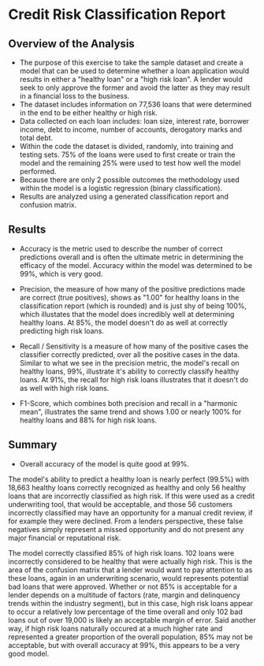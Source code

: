 # Credit Risk Classification Report

## Overview of the Analysis

* The purpose of this exercise to take the sample dataset and create a model that can be used to determine whether a loan application would results in either a "healthy loan" or a "high risk loan". A lender would seek to only approve the former and avoid the latter as they may result in a financial loss to the business. 
* The dataset includes information on 77,536 loans that were determined in the end to be either healthy or high risk.
* Data collected on each loan includes: loan size, interest rate, borrower income, debt to income, number of accounts, derogatory marks and total debt.
* Within the code the dataset is divided, randomly, into training and testing sets. 75% of the loans were used to first create or train the model and the remaining 25% were used to test how well the model performed.
* Because there are only 2 possible outcomes the methodology used within the model is a logistic regression (binary classification).
* Results are analyzed using a generated classification report and confusion matrix.

## Results


* Accuracy is the metric used to describe the number of correct predictions overall and is often the ultimate metric in determining the efficacy of the model. Accuracy within the model was determined to be 99%, which is very good.

* Precision, the measure of how many of the positive predictions made are correct (true positives), shows as "1.00" for healthy loans in the classification report (which is rounded) and is just shy of being 100%, which illustates that the model does incredibly well at determining healthy loans. At 85%, the model doesn't do as well at correctly predicting high risk loans.

* Recall / Sensitivity is a measure of how many of the positive cases the classifier correctly predicted, over all the positive cases in the data. Similar to what we see in the precision metric, the model's recall on healthy loans, 99%, illustrate it's ability to correctly classify healthy loans. At 91%, the recall for high risk loans illustrates that it doesn't do as well with high risk loans. 

* F1-Score, which combines both precision and recall in a "harmonic mean", illustrates the same trend and shows 1.00 or nearly 100% for healthy loans and 88% for high risk loans. 

## Summary

* Overall accuracy of the model is quite good at 99%. 

The model's ability to predict a healthy loan is nearly perfect (99.5%) with 18,663 healthy loans correctly recognized as healthy and only 56 healthy loans that are incorrectly classified as high risk. If this were used as a credit underwriting tool, that would be acceptable, and those 56 customers incorrectly classified may have an opportunity for a manual credit review, if for example they were declined. From a lenders perspective, these false negatives simply represent a missed opportunity and do not present any major financial or reputational risk.

The model correctly classified 85% of high risk loans. 102 loans were incorrectly considered to be healthy that were actually high risk. This is the area of the confusion matrix that a lender would want to pay attention to as these loans, again in an underwriting scenario, would represents potential bad loans that were approved. Whether or not 85% is acceptable for a lender depends on a multitude of factors (rate, margin and delinquency trends within the industry segment), but in this case, high risk loans appear to occur a relatively low percentage of the time overall and only 102 bad loans out of over 19,000 is likely an acceptable margin of error. Said another way, if high risk loans naturally occured at a much higher rate and represented a greater proportion of the overall population, 85% may not be acceptable, but with overall accuracy at 99%, this appears to be a very good model. 






